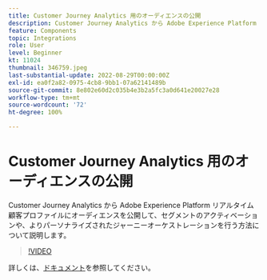 ```yaml
---
title: Customer Journey Analytics 用のオーディエンスの公開
description: Customer Journey Analytics から Adobe Experience Platform リアルタイム顧客プロファイルにオーディエンスを公開して、セグメントのアクティベーションや、よりパーソナライズされたジャーニーオーケストレーションを行う方法について説明します。
feature: Components
topic: Integrations
role: User
level: Beginner
kt: 11024
thumbnail: 346759.jpeg
last-substantial-update: 2022-08-29T00:00:00Z
exl-id: ea0f2a82-0975-4cb8-9bb1-07a62141489b
source-git-commit: 8e802e60d2c035b4e3b2a5fc3a0d641e20027e28
workflow-type: tm+mt
source-wordcount: '72'
ht-degree: 100%

---
```


# Customer Journey Analytics 用のオーディエンスの公開

Customer Journey Analytics から Adobe Experience Platform リアルタイム顧客プロファイルにオーディエンスを公開して、セグメントのアクティベーションや、よりパーソナライズされたジャーニーオーケストレーションを行う方法について説明します。

>[!VIDEO](https://video.tv.adobe.com/v/346759/?quality=12&learn=on)

詳しくは、[ドキュメント](https://experienceleague.adobe.com/docs/analytics-platform/using/cja-components/audiences/audiences-overview.html?lang=ja)を参照してください。
